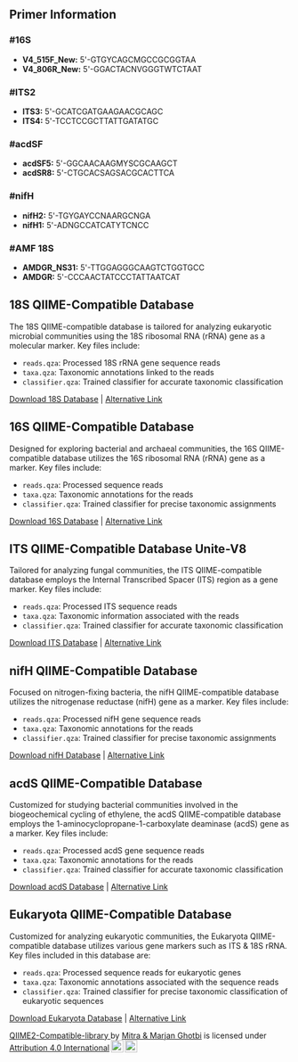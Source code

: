 ## Primer Information

### #16S
- **V4_515F_New:** 5'-GTGYCAGCMGCCGCGGTAA
- **V4_806R_New:** 5'-GGACTACNVGGGTWTCTAAT

### #ITS2
- **ITS3:** 5'-GCATCGATGAAGAACGCAGC
- **ITS4:** 5'-TCCTCCGCTTATTGATATGC

### #acdSF
- **acdSF5:** 5'-GGCAACAAGMYSCGCAAGCT
- **acdSR8:** 5'-CTGCACSAGSACGCACTTCA

### #nifH
- **nifH2:** 5'-TGYGAYCCNAARGCNGA
- **nifH1:** 5'-ADNGCCATCATYTCNCC

### #AMF 18S
- **AMDGR_NS31:** 5'-TTGGAGGGCAAGTCTGGTGCC
- **AMDGR:** 5'-CCCAACTATCCCTATTAATCAT


## 18S QIIME-Compatible Database

The 18S QIIME-compatible database is tailored for analyzing eukaryotic microbial communities using the 18S ribosomal RNA (rRNA) gene as a molecular marker. Key files include:

- `reads.qza`: Processed 18S rRNA gene sequence reads
- `taxa.qza`: Taxonomic annotations linked to the reads
- `classifier.qza`: Trained classifier for accurate taxonomic classification

[Download 18S Database](https://app.box.com/s/mkra9cc23pa6bcj0k7cq34picypfde2t) | 
[Alternative Link](https://drive.google.com/drive/folders/1mMpcjvaqcLxvewOjZ0oA5l5-KhydbgQR?usp=sharing)

## 16S QIIME-Compatible Database

Designed for exploring bacterial and archaeal communities, the 16S QIIME-compatible database utilizes the 16S ribosomal RNA (rRNA) gene as a marker. Key files include:

- `reads.qza`: Processed sequence reads
- `taxa.qza`: Taxonomic annotations for the reads
- `classifier.qza`: Trained classifier for precise taxonomic assignments

[Download 16S Database](https://app.box.com/s/445pwsz06zvh9y7kpepp1phydu3e5heg) | 
[Alternative Link](https://drive.google.com/drive/folders/1mV6ijpE0wCZHfDMdqlZ0U0keDJSMQsgA?usp=sharing)

## ITS QIIME-Compatible Database Unite-V8

Tailored for analyzing fungal communities, the ITS QIIME-compatible database employs the Internal Transcribed Spacer (ITS) region as a gene marker. Key files include:

- `reads.qza`: Processed ITS sequence reads
- `taxa.qza`: Taxonomic information associated with the reads
- `classifier.qza`: Trained classifier for accurate taxonomic classification

[Download ITS Database](https://app.box.com/s/xvrswqinynyx740cjw9h6vo87twtbutn) | 
[Alternative Link](https://drive.google.com/drive/folders/1mE5m4STDY34f5-wPWGFw-D1cwMG-rLPN?usp=sharing)

## nifH QIIME-Compatible Database

Focused on nitrogen-fixing bacteria, the nifH QIIME-compatible database utilizes the nitrogenase reductase (nifH) gene as a marker. Key files include:

- `reads.qza`: Processed nifH gene sequence reads
- `taxa.qza`: Taxonomic annotations for the reads
- `classifier.qza`: Trained classifier for precise taxonomic assignments

[Download nifH Database](https://app.box.com/s/vg2jgh6b9beo1zlf07z8ijhr6mx13k2m) | 
[Alternative Link](https://drive.google.com/drive/folders/1mCp57YTcM17VhVGexGtV4d0C19W_bGqm?usp=sharing)

## acdS QIIME-Compatible Database

Customized for studying bacterial communities involved in the biogeochemical cycling of ethylene, the acdS QIIME-compatible database employs the 1-aminocyclopropane-1-carboxylate deaminase (acdS) gene as a marker. Key files include:

- `reads.qza`: Processed acdS gene sequence reads
- `taxa.qza`: Taxonomic annotations for the reads
- `classifier.qza`: Trained classifier for accurate taxonomic classification

[Download acdS Database](https://app.box.com/s/geb3bv6ocde8hsm231muqpdqxopucvom) | 
[Alternative Link](https://drive.google.com/drive/folders/1mFtpKfmqiMfKh9q7N55LUiTD_w6kD7bN?usp=sharing)

## Eukaryota QIIME-Compatible Database

Customized for analyzing eukaryotic communities, the Eukaryota QIIME-compatible database utilizes various gene markers such as ITS & 18S rRNA. Key files included in this database are:

- `reads.qza`: Processed sequence reads for eukaryotic genes
- `taxa.qza`: Taxonomic annotations associated with the sequence reads
- `classifier.qza`: Trained classifier for precise taxonomic classification of eukaryotic sequences

[Download Eukaryota Database](https://app.box.com/s/15az6wudemhq1sz1uyjg1lsb346sd4ts) | [Alternative Link](https://drive.google.com/drive/folders/14QSEPlW68vLewDJ6PRqApr4uKmBiZ15V?usp=sharing)



<p xmlns:cc="http://creativecommons.org/ns#" xmlns:dct="http://purl.org/dc/terms/"><a property="dct:title" rel="cc:attributionURL" href="https://github.com/mghotbi/QIIME-compatible-database">QIIME2-Compatible-library </a> by <a rel="cc:attributionURL dct:creator" property="cc:attributionName" href="https://www.linkedin.com/in/mitra-ghotbi-78b34030/">Mitra & Marjan Ghotbi</a> is licensed under <a href="http://creativecommons.org/licenses/by/4.0/?ref=chooser-v1" target="_blank" rel="license noopener noreferrer" style="display:inline-block;">Attribution 4.0 International<img style="height:22px!important;margin-left:3px;vertical-align:text-bottom;" src="https://mirrors.creativecommons.org/presskit/icons/cc.svg?ref=chooser-v1"><img style="height:22px!important;margin-left:3px;vertical-align:text-bottom;" src="https://mirrors.creativecommons.org/presskit/icons/by.svg?ref=chooser-v1"></a></p>
